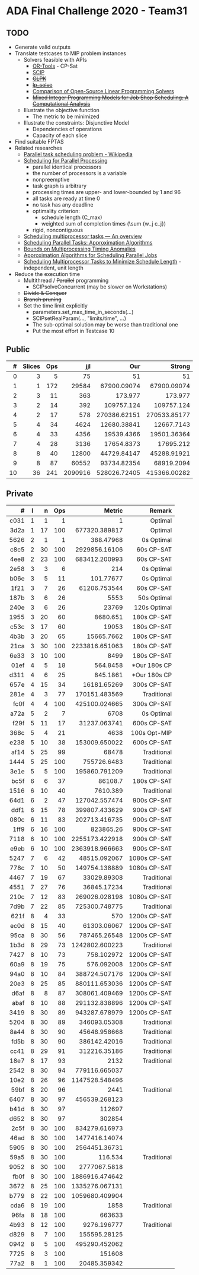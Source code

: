 # ADA Final Challenge 2020 - Team31 #

## TODO
* Generate valid outputs
* Translate testcases to MIP problem instances
    * Solvers feasible with APIs
        * [OR-Tools](https://developers.google.com/optimization "Google OR-Tools") - CP-Sat
        * [SCIP](https://www.scipopt.org/ "Solving Constraint Integer Programs")
        * ~~[GLPK](https://www.gnu.org/software/glpk/ "GNU Linear Programming Kit")~~
        * ~~[lp_solve](http://lpsolve.sourceforge.net/5.5/ "MILP solver")~~
        * [Comparison of Open-Source Linear Programming Solvers](https://prod-ng.sandia.gov/techlib-noauth/access-control.cgi/2013/138847.pdf)
        * ~~[Mixed Integer Programming Models for Job Shop Scheduling: A Computational Analysis](https://tidel.mie.utoronto.ca/pubs/JSP_CandOR_2016.pdf)~~
    * Illustrate the objective function
        * The metric to be minimized
    * Illustrate the constraints: Disjunctive Model
        * Dependencies of operations
        * Capacity of each slice
* Find suitable FPTAS
* Related researches
    * [Parallel task scheduling problem - Wikipedia](https://en.wikipedia.org/wiki/Parallel_task_scheduling_problem)
    * [Scheduling for Parallel Processing](https://link.springer.com/book/10.1007%2F978-1-84882-310-5)
        * parallel identical processors
        * the number of processors is a variable
        * nonpreemptive
        * task graph is arbitrary
        * processing times are upper- and lower-bounded by 1 and 96
        * all tasks are ready at time 0
        * no task has any deadline
        * optimality criterion:
            * schedule length (C_max)
            * weighted sum of completion times (\sum {w_j c_j})
        * rigid, noncontiguous
    * [Scheduling multiprocessor tasks — An overview](https://www.sciencedirect.com/science/article/pii/0377221796001233)
    * [Scheduling Parallel Tasks: Approximation Algorithms](https://hal.inria.fr/hal-00003126/)
    * [Bounds on Multiprocessing Timing Anomalies](https://epubs.siam.org/doi/abs/10.1137/0117039)
    * [Approximation Algorithms for Scheduling Parallel Jobs](https://epubs.siam.org/doi/10.1137/080736491)
    * [Scheduling Multiprocessor Tasks to Minimize Schedule Length](https://ieeexplore.ieee.org/document/1676781) - independent, unit length
* Reduce the execution time
    * Multithread / ~~Parallel~~ programming
        * SCIPsolveConcurrent (may be slower on Workstations)
    * ~~Divide & Conquer~~
    * ~~Branch pruning~~
    * Set the time limit explicitly
        * parameters.set_max_time_in_seconds(...)
        * SCIPsetRealParam(..., "limits/time", ...)
        * The sub-optimal solution may be worse than traditional one
        * Put the most effort in Testcase 10

## Public
 \# | Slices | Ops |     jjl |          Our |       Strong | Remark
--: | -----: | --: | ------: | -----------: | -----------: | -----:
  0 |      3 |   5 |      75 |     51       |     51       |    Opt
  1 |      1 | 172 |   29584 |  67900.09074 |  67900.09074 |    Opt
  2 |      3 |  11 |     363 |    173.977   |    173.977   |    Opt
  3 |      2 |  14 |     392 | 109757.124   | 109757.124   |    Opt
  4 |      2 |  17 |     578 | 270386.62151 | 270533.85177 |    Opt
  5 |      4 |  34 |    4624 |  12680.38841 |  12667.7143  |   Weak
  6 |      4 |  33 |    4356 |  19539.4366  |  19501.36364 |   Weak
  7 |      4 |  28 |    3136 |  17654.8373  |  17695.212   | Strong
  8 |      8 |  40 |   12800 |  44729.84147 |  45288.91921 | Strong
  9 |      8 |  87 |   60552 |  93734.82354 |  68919.2094  |   Trad
 10 |     36 | 241 | 2090916 | 528026.72405 | 415366.00282 |   Trad

## Private
  \# | l |  n | Ops |          Metric |       Remark
---: | - | -: | --: | --------------: | -----------:
c031 | 1 |  1 |   1 |        1        |      Optimal
3d2a | 1 | 17 | 100 |   677320.389817 |      Optimal
5626 | 2 |  1 |   1 |      388.47968  |   0s Optimal
c8c5 | 2 | 30 | 100 |  2929856.16106  |   60s CP-SAT
4ee8 | 2 | 23 | 100 |   683412.200993 |   60s CP-SAT
2e58 | 3 |  3 |   6 |      214        |   0s Optimal
b06e | 3 |  5 |  11 |      101.77677  |   0s Optimal
1f21 | 3 |  7 |  26 |    61206.753544 |   60s CP-SAT
187b | 3 |  6 |  26 |     5553        |  50s Optimal
240e | 3 |  6 |  26 |    23769        | 120s Optimal
1955 | 3 | 20 |  60 |     8680.651    |  180s CP-SAT
c53c | 3 | 17 |  60 |    19053        |  180s CP-SAT
4b3b | 3 | 20 |  65 |    15665.7662   |  180s CP-SAT
21ca | 3 | 30 | 100 |  2233816.651063 |  180s CP-SAT
6e33 | 3 | 10 | 100 |     8499        |  180s CP-SAT
01ef | 4 |  5 |  18 |      564.8458   | *Our 180s CP
d311 | 4 |  6 |  25 |      845.1861   | *Our 180s CP
657e | 4 | 15 |  34 |    16181.65269  |  300s CP-SAT
281e | 4 |  3 |  77 |   170151.483569 |  Traditional
fc0f | 4 |  4 | 100 |   425100.024665 |  300s CP-SAT
a72a | 5 |  2 |   7 |     6708        |   0s Optimal
f29f | 5 | 11 |  17 |    31237.063741 |  600s CP-SAT
368c | 5 |  4 |  21 |     4638        | 100s Opt-MIP
e238 | 5 | 10 |  38 |   153009.650022 |  600s CP-SAT
af14 | 5 | 25 |  99 |    68478        |  Traditional
1444 | 5 | 25 | 100 |   755726.6483   |  Traditional
3e1e | 5 |  5 | 100 |   195860.791209 |  Traditional
bc5f | 6 |  6 |  37 |    86108.7      |  180s CP-SAT
1516 | 6 | 10 |  40 |     7610.389    |  Traditional
64d1 | 6 |  2 |  47 |   127042.557474 |  900s CP-SAT
ddf1 | 6 | 15 |  78 |   399807.433629 |  900s CP-SAT
080c | 6 | 11 |  83 |   202713.416735 |  900s CP-SAT
1ff9 | 6 | 16 | 100 |   823865.26     |  900s CP-SAT
7118 | 6 | 10 | 100 |  2255173.422918 |  900s CP-SAT
e9eb | 6 | 10 | 100 |  2363918.966663 |  900s CP-SAT
5247 | 7 |  6 |  42 |    48515.092067 | 1080s CP-SAT
778c | 7 | 10 |  50 |   149754.138889 | 1080s CP-SAT
4467 | 7 | 19 |  67 |    33029.89308  |  Traditional
4551 | 7 | 27 |  76 |    36845.17234  |  Traditional
210c | 7 | 12 |  83 |   269026.028198 | 1080s CP-SAT
7d9b | 7 | 22 |  85 |   725300.748775 |  Traditional
621f | 8 |  4 |  33 |      570        | 1200s CP-SAT
ec0d | 8 | 15 |  40 |    61303.06067  | 1200s CP-SAT
95ca | 8 | 30 |  56 |   787465.26548  | 1200s CP-SAT
1b3d | 8 | 29 |  73 |  1242802.600223 |  Traditional
7427 | 8 | 10 |  73 |      758.102972 | 1200s CP-SAT
60a9 | 8 | 19 |  75 |      576.092008 | 1200s CP-SAT
94a0 | 8 | 10 |  84 |   388724.507176 | 1200s CP-SAT
20e3 | 8 | 25 |  85 |   880111.653036 | 1200s CP-SAT
d6af | 8 |  8 |  87 |   308061.409469 | 1200s CP-SAT
abaf | 8 | 10 |  88 |   291132.838896 | 1200s CP-SAT
3419 | 8 | 30 |  89 |   943287.678979 | 1200s CP-SAT
5204 | 8 | 30 |  89 |   346093.05308  |  Traditional
8a44 | 8 | 30 |  90 |    45648.958668 |  Traditional
fd5b | 8 | 30 |  90 |   386142.42016  |  Traditional
cc41 | 8 | 29 |  91 |   312216.35186  |  Traditional
18e7 | 8 | 17 |  93 |     2132        |  Traditional
2542 | 8 | 30 |  94 |   779116.665037
10e2 | 8 | 26 |  96 |  1147528.548496
59bf | 8 | 20 |  96 |     2441        |  Traditional
6407 | 8 | 30 |  97 |   456539.268123
b41d | 8 | 30 |  97 |   112697
d652 | 8 | 30 |  97 |   302854
2c5f | 8 | 30 | 100 |   834279.616973
46ad | 8 | 30 | 100 |  1477416.14074
5905 | 8 | 30 | 100 |  2564451.36731
59a5 | 8 | 30 | 100 |      116.534    |  Traditional
9052 | 8 | 30 | 100 |  2777067.5818
fb0f | 8 | 30 | 100 |  1886916.474642
3672 | 8 | 25 | 100 |  1335276.067131
b779 | 8 | 22 | 100 |  1059680.409904
cda6 | 8 | 19 | 100 |     1858        |  Traditional
96fa | 8 | 18 | 100 |   663633
4b93 | 8 | 12 | 100 |     9276.196777 |  Traditional
d829 | 8 |  7 | 100 |   155595.28125
0942 | 8 |  5 | 100 |   495290.452062
7725 | 8 |  3 | 100 |   151608
77a2 | 8 |  1 | 100 |    20485.359342
